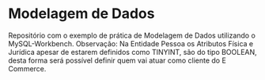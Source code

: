 # Modelagem de Dados
Repositório com o exemplo de prática de Modelagem de Dados utilizando o MySQL-Workbench.
Observação: Na Entidade Pessoa os Atributos Física e Jurídica apesar de estarem definidos como TINYINT, são do tipo BOOLEAN, desta forma será possível definir quem vai atuar como cliente do E Commerce.
